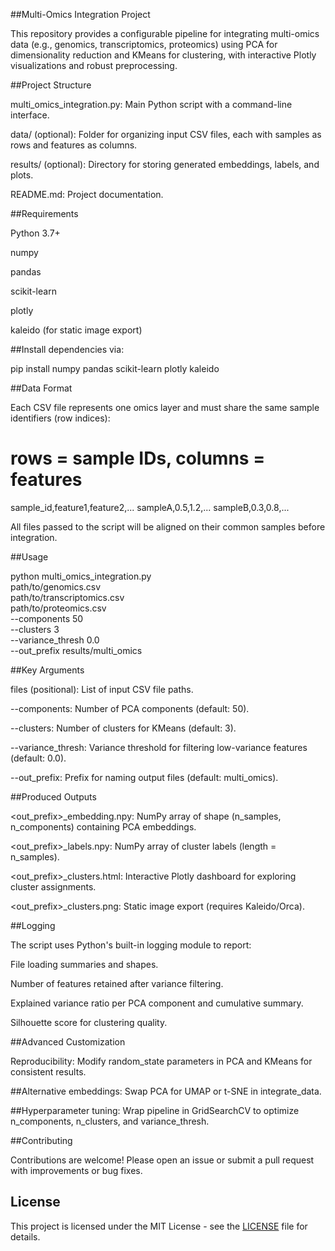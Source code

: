 ##Multi-Omics Integration Project

This repository provides a configurable pipeline for integrating multi-omics data (e.g., genomics, transcriptomics, proteomics) using PCA for dimensionality reduction and KMeans for clustering, with interactive Plotly visualizations and robust preprocessing.

##Project Structure

multi_omics_integration.py: Main Python script with a command-line interface.

data/ (optional): Folder for organizing input CSV files, each with samples as rows and features as columns.

results/ (optional): Directory for storing generated embeddings, labels, and plots.

README.md: Project documentation.

##Requirements

Python 3.7+

numpy

pandas

scikit-learn

plotly

kaleido (for static image export)

##Install dependencies via:

pip install numpy pandas scikit-learn plotly kaleido

##Data Format

Each CSV file represents one omics layer and must share the same sample identifiers (row indices):

# rows = sample IDs, columns = features
sample_id,feature1,feature2,...
sampleA,0.5,1.2,...
sampleB,0.3,0.8,...

All files passed to the script will be aligned on their common samples before integration.

##Usage

python multi_omics_integration.py \
  path/to/genomics.csv \
  path/to/transcriptomics.csv \
  path/to/proteomics.csv \
  --components 50 \
  --clusters 3 \
  --variance_thresh 0.0 \
  --out_prefix results/multi_omics

##Key Arguments

files (positional): List of input CSV file paths.

--components: Number of PCA components (default: 50).

--clusters: Number of clusters for KMeans (default: 3).

--variance_thresh: Variance threshold for filtering low-variance features (default: 0.0).

--out_prefix: Prefix for naming output files (default: multi_omics).

##Produced Outputs

<out_prefix>_embedding.npy: NumPy array of shape (n_samples, n_components) containing PCA embeddings.

<out_prefix>_labels.npy: NumPy array of cluster labels (length = n_samples).

<out_prefix>_clusters.html: Interactive Plotly dashboard for exploring cluster assignments.

<out_prefix>_clusters.png: Static image export (requires Kaleido/Orca).

##Logging

The script uses Python's built-in logging module to report:

File loading summaries and shapes.

Number of features retained after variance filtering.

Explained variance ratio per PCA component and cumulative summary.

Silhouette score for clustering quality.

##Advanced Customization

Reproducibility: Modify random_state parameters in PCA and KMeans for consistent results.

##Alternative embeddings: Swap PCA for UMAP or t-SNE in integrate_data.

##Hyperparameter tuning: Wrap pipeline in GridSearchCV to optimize n_components, n_clusters, and variance_thresh.

##Contributing

Contributions are welcome! Please open an issue or submit a pull request with improvements or bug fixes.

## License
This project is licensed under the MIT License - see the [LICENSE](https://github.com/JaCar-868/Disease-Progression/blob/main/LICENSE) file for details.
